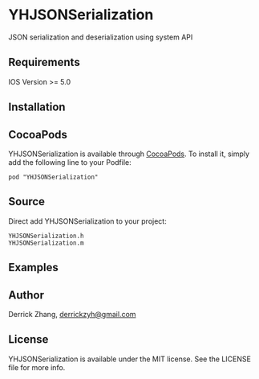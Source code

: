 YHJSONSerialization
===================

JSON serialization and deserialization using system API


Requirements
-----------------------------------

IOS Version >= 5.0

Installation
-----------------------------------
## CocoaPods

YHJSONSerialization is available through [CocoaPods](http://cocoapods.org). To install
it, simply add the following line to your Podfile:

    pod "YHJSONSerialization"
    
## Source

Direct add YHJSONSerialization to your project:

    YHJSONSerialization.h
    YHJSONSerialization.m

    
Examples
-----------------------------------

Author
-----------------------------------

Derrick Zhang, derrickzyh@gmail.com

License
-----------------------------------

YHJSONSerialization is available under the MIT license. See the LICENSE file for more info.
